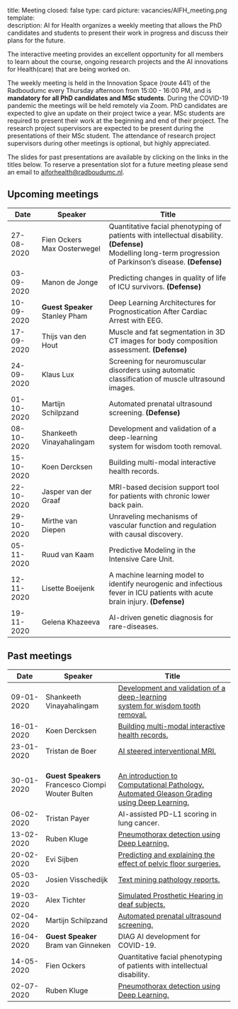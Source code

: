 title: Meeting 
closed: false 
type: card 
picture: vacancies/AIFH_meeting.png 
template:  
description: AI for Health organizes a weekly meeting that allows the PhD candidates and students to present their work in progress and discuss their plans for the future.

The interactive meeting provides an excellent opportunity for all members to learn about the course, ongoing research projects and the AI innovations for Health(care) that are being worked on. 

The weekly meeting is held in the Innovation Space (route 441) of the Radboudumc every Thursday afternoon from 15:00 - 16:00 PM, and is **mandatory for all PhD candidates and MSc students**. During the COVID-19 pandemic the meetings will be held remotely via Zoom. PhD candidates are expected to give an update on their project twice a year. MSc students are required to present their work at the beginning and end of their project. The research project supervisors are expected to be present during the presentations of their MSc student. The attendance of research project supervisors during other meetings is optional, but highly appreciated. 

The slides for past presentations are available by clicking on the links in the titles below. To reserve a presentation slot for a future meeting please send an email to [aiforhealth@radboudumc.nl](mailto:aiforhealth@radboudumc.nl).

## Upcoming meetings

| Date    | Speaker           |   Title    |
| --------        |    ----  |          --- |
| 27-08-2020 | Fien Ockers <br> Max Oosterwegel | Quantitative facial phenotyping of patients with intellectual disability. **(Defense)** <br> Modelling long-term progression of Parkinson’s disease. **(Defense)** |
| 03-09-2020 | Manon de Jonge | Predicting changes in quality of life of ICU survivors. **(Defense)** |
| 10-09-2020 | **Guest Speaker** <br> Stanley Pham | Deep Learning Architectures for Prognostication After Cardiac Arrest with EEG. |
| 17-09-2020 | Thijs van den Hout | Muscle and fat segmentation in 3D CT images for body composition assessment. **(Defense)** |
| 24-09-2020 | Klaus Lux | Screening for neuromuscular disorders using automatic classification of muscle ultrasound images. |
| 01-10-2020 | Martijn Schilpzand   | Automated prenatal ultrasound screening. **(Defense)** |
| 08-10-2020 | Shankeeth Vinayahalingam | Development and validation of a deep-learning <br> system for wisdom tooth removal. |
| 15-10-2020 | Koen Dercksen | Building multi-modal interactive health records. |
| 22-10-2020 | Jasper van der Graaf | MRI-based decision support tool for patients with chronic lower back pain. |
| 29-10-2020 | Mirthe van Diepen | Unraveling mechanisms of vascular function and regulation with causal discovery. |
| 05-11-2020 | Ruud van Kaam | Predictive Modeling in the Intensive Care Unit. |
| 12-11-2020 | Lisette Boeijenk | A machine learning model to identify neurogenic and infectious fever in ICU patients with acute brain injury. **(Defense)**  |
| 19-11-2020 | Gelena Khazeeva | AI-driven genetic diagnosis for rare-diseases. |

## Past meetings

| Date    | Speaker           |   Title    |
| --------        |    ----  |          --- |
| 09-01-2020      | Shankeeth Vinayahalingam       | [Development and validation of a deep-learning <br> system for wisdom tooth removal.](https://drive.google.com/open?id=14EI95gwzb2WojLpZGzk0t8oJvmGu8LuI)   |
| 16-01-2020   | Koen Dercksen        | [Building multi-modal interactive health records.](https://drive.google.com/open?id=1iF8OF520Tze2YGY6hLcQem0ticioMU8J)      |
| 23-01-2020   | Tristan de Boer   | [AI steered interventional MRI.](https://drive.google.com/open?id=18MnSThorfFcqJIq5z8Qwr0UT4rAjg9fr)       |
| 30-01-2020   | **Guest Speakers** <br> Francesco Ciompi <br> Wouter Bulten   |  <br> [An introduction to Computational Pathology.](https://drive.google.com/open?id=1IE_COqyU5KDI4smXUZPwaAj1MKYKIK7b) <br> [Automated Gleason Grading using Deep Learning.](https://drive.google.com/open?id=1BtyDqtFcOwvfuwvnFAmz38hTOfpkTDu2)    |
| 06-02-2020   | Tristan Payer   | AI-assisted PD-L1 scoring in lung cancer.       |
| 13-02-2020   | Ruben Kluge  | [Pneumothorax detection using Deep Learning.](https://drive.google.com/open?id=1ftGLhnryHfIR_ao0QI-MxDxjGWazmKis)  |
| 20-02-2020   | Evi Sijben   | [Predicting and explaining the effect of pelvic floor surgeries.](https://drive.google.com/open?id=19jeN4hVsG_qpeZmKb9XqOY_tG_Lb9mvJ)  |
| 05-03-2020   | Josien Visschedijk   | [Text mining pathology reports.](https://drive.google.com/file/d/1PxBlrPV0EZru659kIjR2vqc_4w6mb76S/view)  |
| 19-03-2020   | Alex Tichter   | [Simulated Prosthetic Hearing in deaf subjects.](https://drive.google.com/open?id=1vQ7GuKOKJHNLfUIqWqAs0tTJFIVMp18G)   |
| 02-04-2020   | Martijn Schilpzand   | [Automated prenatal ultrasound screening.](https://drive.google.com/open?id=1ZTLtrl6DV1UD6cHsABVuhvQbGocKfEMT)  |
| 16-04-2020  | **Guest Speaker** <br> Bram van Ginneken   |  DIAG AI development for COVID-19.  |
| 14-05-2020  | Fien Ockers   |  Quantitative facial phenotyping of patients with intellectual disability.  |
| 02-07-2020 | Ruben Kluge  | [Pneumothorax detection using Deep Learning.](https://drive.google.com/open?id=1ftGLhnryHfIR_ao0QI-MxDxjGWazmKis)  |


